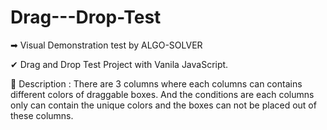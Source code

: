 # Drag---Drop-Test

➡ Visual Demonstration test by ALGO-SOLVER

✔ Drag and Drop Test Project with Vanila JavaScript.

🔰 Description : There are 3 columns where each columns can contains different colors of draggable boxes. And the conditions are each columns only can contain the unique colors and the boxes can not be placed out of these columns.
